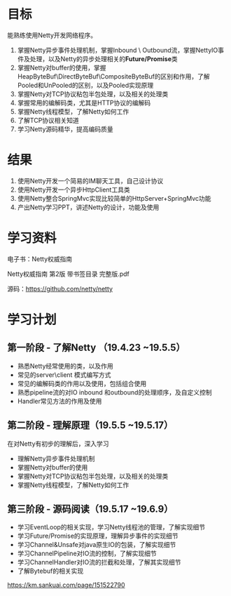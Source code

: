 # 目标

能熟练使用Netty开发网络程序。

1. 掌握Netty异步事件处理机制，掌握Inbound \ Outbound流，掌握NettyIO事件及处理，以及Netty的异步处理相关的**Future/Promise**类
2. 掌握Netty对buffer的使用，掌握HeapByteBuf\DirectByteBuf\CompositeByteBuf的区别和作用，了解Pooled和UnPooled的区别，以及Pooled实现原理
3. 掌握Netty对TCP协议粘包半包处理，以及相关的处理类
4. 掌握常用的编解码类，尤其是HTTP协议的编解码
5. 掌握Netty线程模型，了解Netty如何工作
6. 了解TCP协议相关知道
7. 学习Netty源码精华，提高编码质量

# 结果

1. 使用Netty开发一个简易的IM聊天工具，自己设计协议
2. 使用Netty开发一个异步HttpClient工具类
3. 使用Netty整合SpringMvc实现比较简单的HttpServer+SpringMvc功能
4. 产出Netty学习PPT，讲述Netty的设计，功能及使用

# 学习资料

电子书：Netty权威指南 



Netty权威指南 第2版 带书签目录 完整版.pdf



源码：https://github.com/netty/netty

# 学习计划

## 第一阶段 - 了解Netty （19.4.23 ~19.5.5）

- 熟悉Netty经常使用的类，以及作用
- 常见的server\client 模式编写方式
- 常见的编解码类的作用以及使用，包括组合使用
- 熟悉pipeline流的对IO inbound 和outbound的处理顺序，及自定义控制
- Handler常见方法的作用及使用

## 第二阶段 - 理解原理（19.5.5 ~19.5.17）

在对Netty有初步的理解后，深入学习

- 理解Netty异步事件处理机制
- 掌握Netty对buffer的使用
- 掌握Netty对TCP协议粘包半包处理，以及相关的处理类
- 掌握Netty线程模型，了解Netty如何工作

## 第三阶段 - 源码阅读（19.5.17 ~19.6.9）

- 学习EventLoop的相关实现，学习Netty线程池的管理，了解实现细节
- 学习Future/Promise的实现原理，理解异步事件的实现细节
- 学习Channel&Unsafe对java原生IO的包装，了解实现细节
- 学习ChannelPipeline对IO流的控制，了解实现细节
- 学习ChannelHandler对IO流的拦截和处理，了解其实现细节
- 了解Bytebuf的相关实现





https://km.sankuai.com/page/151522790